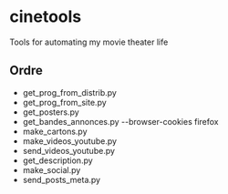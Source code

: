 # cinetools
Tools for automating my movie theater life

## Ordre

- get_prog_from_distrib.py
- get_prog_from_site.py
- get_posters.py
- get_bandes_annonces.py --browser-cookies firefox
- make_cartons.py
- make_videos_youtube.py
- send_videos_youtube.py
- get_description.py
- make_social.py
- send_posts_meta.py
